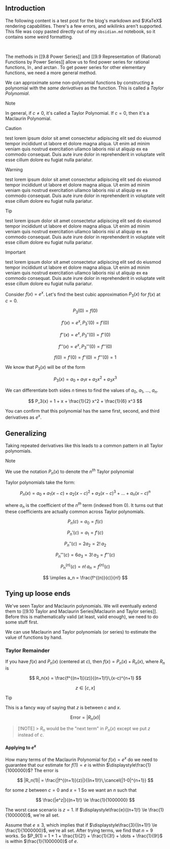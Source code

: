 ## Introduction

The following content is a test post for the blog's markdown and $\KaTeX$ rendering capabilities. There's a few errors, and wikilinks aren't supported. This file was copy pasted directly out of my `obsidian.md` notebook, so it contains some weird formatting.

<br />

The methods in [[9.8 Power Series]] and [[9.9 Representation of (Rational) Functions by Power Series]] allow us to find power series for rational functions, $\ln$, and $\arctan$. To get power series for other elementary functions, we need a more general method.

We can approximate some non-polynomial functions by constructing a polynomial with the _same derivatives_ as the function. This is called a _Taylor Polynomial_.

> [!NOTE]
> In general, if $c \neq 0$, it's called a Taylor Polynomial. If $c = 0$, then it's a Maclaurin Polynomial.

> [!CAUTION]
> test lorem ipsum dolor sit amet consectetur adipiscing elit sed do eiusmod tempor incididunt ut labore et dolore magna aliqua. Ut enim ad minim veniam quis nostrud exercitation ullamco laboris nisi ut aliquip ex ea commodo consequat. Duis aute irure dolor in reprehenderit in voluptate velit esse cillum dolore eu fugiat nulla pariatur.

> [!WARNING]
> test lorem ipsum dolor sit amet consectetur adipiscing elit sed do eiusmod tempor incididunt ut labore et dolore magna aliqua. Ut enim ad minim veniam quis nostrud exercitation ullamco laboris nisi ut aliquip ex ea commodo consequat. Duis aute irure dolor in reprehenderit in voluptate velit esse cillum dolore eu fugiat nulla pariatur.

> [!TIP]
> test lorem ipsum dolor sit amet consectetur adipiscing elit sed do eiusmod tempor incididunt ut labore et dolore magna aliqua. Ut enim ad minim veniam quis nostrud exercitation ullamco laboris nisi ut aliquip ex ea commodo consequat. Duis aute irure dolor in reprehenderit in voluptate velit esse cillum dolore eu fugiat nulla pariatur.

> [!IMPORTANT]
> test lorem ipsum dolor sit amet consectetur adipiscing elit sed do eiusmod tempor incididunt ut labore et dolore magna aliqua. Ut enim ad minim veniam quis nostrud exercitation ullamco laboris nisi ut aliquip ex ea commodo consequat. Duis aute irure dolor in reprehenderit in voluptate velit esse cillum dolore eu fugiat nulla pariatur.

Consider $f(x) = e^x$. Let's find the best cubic approximation $P_3(x)$ for $f(x)$ at $c=0$.

$$
P_3(0) = f(0)
$$

$$
f'(x) = e^x,\,P_3'(0)=f'(0)
$$

$$
f''(x) = e^x,\,P_3''(0) = f''(0)
$$

$$
f'''(x) = e^x,\,P_3'''(0) = f'''(0)
$$

$$
f(0) = f'(0) = f''(0) = f'''(0) = 1
$$

We know that $P_3(x)$ will be of the form

$$
P_3(x) = a_0 + a_1 x + a_2 x^2 + a_3 x^3
$$

We can differentiate both sides $n$ times to find the values of $a_0$, $a_1$, $\dots$, $a_n$.

$$
P_3(x) = 1 + x + \frac{1}{2} x^2 + \frac{1}{6} x^3
$$

You can confirm that this polynomial has the same first, second, and third derivatives as $e^x$.

## Generalizing

Taking repeated derivatives like this leads to a common pattern in all Taylor polynomials.

> [!NOTE]
> We use the notation $P_n(x)$ to denote the $n^{th}$ Taylor polynomial

Taylor polynomials take the form:

$$
P_n(x) = a_0 + a_1 (x-c) + a_2(x-c)^2 + a_3 (x-c)^3 + \dots + a_n(x-c)^n
$$

where $a_n$ is the coefficient of the $n^{th}$ term (indexed from 0). It turns out that these coefficients are actually common across Taylor polynomials.

$$
P_n(c) = a_0 = f(c)
$$

$$
P_n'(c) = a_1 = f'(c)
$$

$$
P_n''(c) = 2 a_2 = 2!\,a_2
$$

$$
P_n'''(c) = 6a_3 = 3!\,a_3 = f'''(c)
$$

$$
P_n^{(n)}(c) = n!\,a_n = f^{(n)}(c)
$$

$$
\implies a_n = \frac{f^{(n)}(c)}{n!}
$$

## Tying up loose ends

We've seen Taylor and Maclaurin polynomials. We will eventually extend them to [[9.10 Taylor and Maclaurin Series|Maclaurin and Taylor series]]. Before this is mathematically valid (at least, valid enough), we need to do some stuff first.

We can use Maclaurin and Taylor polynomials (or series) to estimate the value of functions by hand.

### Taylor Remainder

If you have $f(x)$ and $P_n(x)$ (centered at $c$), then $f(x) = P_n(x) + R_n(x)$, where $R_n$ is

$$
R_n(x) = \frac{f^{(n+1)}(z)}{(n+1)!}\,(x-c)^{n+1}
$$

$$
z \in [c,\,x]
$$

> [!TIP]
> This is a fancy way of saying that $z$ is between $c$ and $x$.

$$
\text{Error} = \left|R_n(x)\right|
$$

> [!NOTE] > $R_n$ would be the "next term" in $P_n(x)$ except we put $z$ instead of $c$.

#### Applying to $e^x$

How many terms of the Maclaurin Polynomial for $f(x) = e^x$ do we need to guarantee that our estimate for $f(1) = e$ is within $\displaystyle\frac{1}{1000000}$?
The error is

$$
|R_n(1)| = \frac{|f^{(n+1)}(z)|}{(n+1)!}\,\cancel{|1-0|^{n+1}}
$$

for some $z$ between $c=0$ and $x=1$
So we want an $n$ such that

$$
\frac{|e^z|}{(n+1)!} \le \frac{1}{1000000}
$$

The worst case scenario is $z=1$.
If $\displaystyle\frac{e}{(n+1)!} \le \frac{1}{1000000}$, we're all set.

Assume that $e \le 3$, which implies that if $\displaystyle\frac{3}{(n+1)!} \le \frac{1}{1000000}$, we're all set.
After trying terms, we find that $n=9$ works.
So $P_9(1) = 1 + 1 + \frac{1}{2!} + \frac{1}{3!} + \dots + \frac{1}{9!}$ is within $\frac{1}{1000000}$ of $e$.
